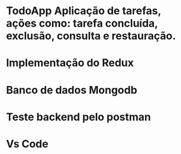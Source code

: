 # TodoApp Aplicação de tarefas, ações como:  tarefa concluída, exclusão, consulta e restauração. 
# Implementação do Redux
# Banco de dados Mongodb
# Teste backend pelo postman
# Vs Code
